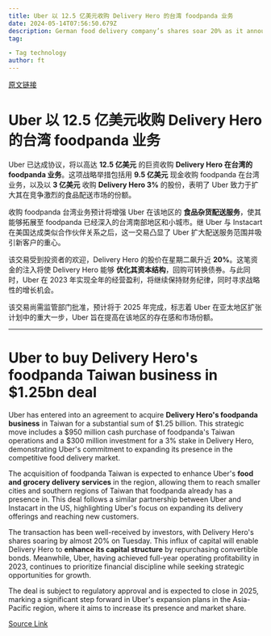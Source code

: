 ```yaml
---
title: Uber 以 12.5 亿美元收购 Delivery Hero 的台湾 foodpanda 业务
date: 2024-05-14T07:56:50.679Z
description: German food delivery company’s shares soar 20% as it announces purchase
tag: 

- Tag technology
author: ft
---
```


[原文链接](https://ft.com/content/49069dd9-f8b7-427d-a180-b6468202bb12)

# Uber 以 12.5 亿美元收购 Delivery Hero 的台湾 foodpanda 业务

Uber 已达成协议，将以高达 **12.5 亿美元** 的巨资收购 **Delivery Hero 在台湾的 foodpanda 业务**。这项战略举措包括用 **9.5 亿美元** 现金收购 foodpanda 在台湾业务，以及以 **3 亿美元** 收购 **Delivery Hero 3%** 的股份，表明了 Uber 致力于扩大其在竞争激烈的食品配送市场的份额。

收购 foodpanda 台湾业务预计将增强 Uber 在该地区的 **食品杂货配送服务**，使其能够拓展至 foodpanda 已经深入的台湾南部地区和小城市。继 Uber 与 Instacart 在美国达成类似合作伙伴关系之后，这一交易凸显了 Uber 扩大配送服务范围并吸引新客户的重心。

该交易受到投资者的欢迎，Delivery Hero 的股价在星期二飙升近 **20%**。这笔资金的注入将使 Delivery Hero 能够 **优化其资本结构**，回购可转换债券。与此同时，Uber 在 2023 年实现全年的经营盈利，将继续保持财务纪律，同时寻求战略性的增长机会。

该交易尚需监管部门批准，预计将于 2025 年完成，标志着 Uber 在亚太地区扩张计划中的重大一步，Uber 旨在提高在该地区的存在感和市场份额。

---

# Uber to buy Delivery Hero's foodpanda Taiwan business in $1.25bn deal

Uber has entered into an agreement to acquire **Delivery Hero's foodpanda business** in Taiwan for a substantial sum of $1.25 billion. This strategic move includes a $950 million cash purchase of foodpanda's Taiwan operations and a $300 million investment for a 3% stake in Delivery Hero, demonstrating Uber's commitment to expanding its presence in the competitive food delivery market. 

The acquisition of foodpanda Taiwan is expected to enhance Uber's **food and grocery delivery services** in the region, allowing them to reach smaller cities and southern regions of Taiwan that foodpanda already has a presence in. This deal follows a similar partnership between Uber and Instacart in the US, highlighting Uber's focus on expanding its delivery offerings and reaching new customers. 

The transaction has been well-received by investors, with Delivery Hero's shares soaring by almost 20% on Tuesday. This influx of capital will enable Delivery Hero to **enhance its capital structure** by repurchasing convertible bonds. Meanwhile, Uber, having achieved full-year operating profitability in 2023, continues to prioritize financial discipline while seeking strategic opportunities for growth. 

The deal is subject to regulatory approval and is expected to close in 2025, marking a significant step forward in Uber's expansion plans in the Asia-Pacific region, where it aims to increase its presence and market share.

[Source Link](https://ft.com/content/49069dd9-f8b7-427d-a180-b6468202bb12)

